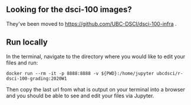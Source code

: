 ## Looking for the dsci-100 images?

They've been moved to https://github.com/UBC-DSCI/dsci-100-infra .

## Run locally

In the terminal, navigate to the directory where you would like to edit your files and run:

```
docker run --rm -it -p 8888:8888 -v ${PWD}:/home/jupyter ubcdsci/r-dsci-100-grading:2020W1
```

Then copy the last url from what is output on your terminal into a browser and you should be able to see and edit your files via Jupyter.


